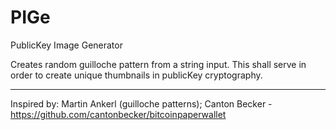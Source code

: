 # PIGe
PublicKey Image Generator

Creates random guilloche pattern from a string input. This shall serve in order to create unique thumbnails in publicKey cryptography.

------

Inspired by: 
Martin Ankerl (guilloche patterns);
Canton Becker - https://github.com/cantonbecker/bitcoinpaperwallet
